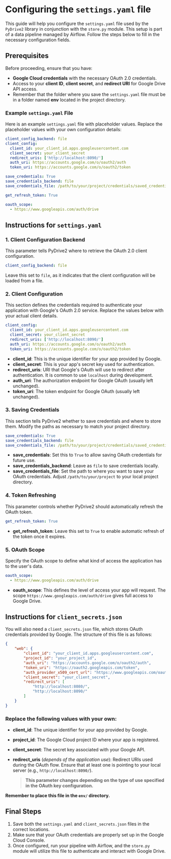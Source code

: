 # Configuring the `settings.yaml` file 

This guide will help you configure the `settings.yaml` file used by the `PyDrive2` library in conjunction with the `store.py` module. This setup is part of a data pipeline managed by Airflow. Follow the steps below to fill in the necessary configuration fields.

## Prerequisites

Before proceeding, ensure that you have:

- **Google Cloud credentials** with the necessary OAuth 2.0 credentials.
- Access to your **client ID**, **client secret**, and **redirect URI** for Google Drive API access.
- Remember that the folder where you save the `settings.yaml` file must be in a folder named **env** located in the project directory.

### Example `settings.yaml` File

Here is an example `settings.yaml` file with placeholder values. Replace the placeholder values with your own configuration details:

```yaml
client_config_backend: file
client_config:
  client_id: your_client_id.apps.googleusercontent.com
  client_secret: your_client_secret
  redirect_uris: ['http://localhost:8090/']
  auth_uri: https://accounts.google.com/o/oauth2/auth
  token_uri: https://accounts.google.com/o/oauth2/token

save_credentials: True
save_credentials_backend: file
save_credentials_file: /path/to/your/project/credentials/saved_credentials.json

get_refresh_token: True

oauth_scope:
  - https://www.googleapis.com/auth/drive
```
  
## Instructions for `settings.yaml`

### 1. **Client Configuration Backend**

This parameter tells PyDrive2 where to retrieve the OAuth 2.0 client configuration.

```yaml
client_config_backend: file
```

Leave this set to `file`, as it indicates that the client configuration will be loaded from a file.

### 2. **Client Configuration**

This section defines the credentials required to authenticate your application with Google's OAuth 2.0 service. Replace the values below with your actual client details.

```yaml
client_config:
  client_id: your_client_id.apps.googleusercontent.com
  client_secret: your_client_secret
  redirect_uris: ['http://localhost:8090/']
  auth_uri: https://accounts.google.com/o/oauth2/auth
  token_uri: https://accounts.google.com/o/oauth2/token
```

- **client_id**: This is the unique identifier for your app provided by Google.
- **client_secret**: This is your app's secret key used for authentication.
- **redirect_uris**: URI that Google's OAuth will use to redirect after authentication. It is common to use `localhost` during development.
- **auth_uri**: The authorization endpoint for Google OAuth (usually left unchanged).
- **token_uri**: The token endpoint for Google OAuth (usually left unchanged).

### 3. **Saving Credentials**

This section tells PyDrive2 whether to save credentials and where to store them. Modify the paths as necessary to match your project directory.

```yaml
save_credentials: True
save_credentials_backend: file
save_credentials_file: /path/to/your/project/credentials/saved_credentials.json
```

- **save_credentials**: Set this to `True` to allow saving OAuth credentials for future use.
- **save_credentials_backend**: Leave as `file` to save credentials locally.
- **save_credentials_file**: Set the path to where you want to save your OAuth credentials. Adjust `/path/to/your/project` to your local project directory.

### 4. **Token Refreshing**

This parameter controls whether PyDrive2 should automatically refresh the OAuth token.

```yaml
get_refresh_token: True
```

- **get_refresh_token**: Leave this set to `True` to enable automatic refresh of the token once it expires.

### 5. **OAuth Scope**

Specify the OAuth scope to define what kind of access the application has to the user's data.

```yaml
oauth_scope:
  - https://www.googleapis.com/auth/drive
```

- **oauth_scope**: This defines the level of access your app will request. The scope `https://www.googleapis.com/auth/drive` gives full access to Google Drive.

## Instructions for `client_secrets.json`

You will also need a `client_secrets.json` file, which stores OAuth credentials provided by Google. The structure of this file is as follows:

```json
{
    "web": {
        "client_id": "your_client_id.apps.googleusercontent.com",
        "project_id": "your_project_id",
        "auth_uri": "https://accounts.google.com/o/oauth2/auth",
        "token_uri": "https://oauth2.googleapis.com/token",
        "auth_provider_x509_cert_url": "https://www.googleapis.com/oauth2/v1/certs",
        "client_secret": "your_client_secret",
        "redirect_uris": [
            "http://localhost:8080/",
            "http://localhost:8090/"
        ]
    }
}
```

### Replace the following values with your own:

- **client_id**: The unique identifier for your app provided by Google.
- **project_id**: The Google Cloud project ID where your app is registered.
- **client_secret**: The secret key associated with your Google API.
- **redirect_uris** (*depends of the application use*): Redirect URIs used during the OAuth flow. Ensure that at least one is pointing to your local server (e.g., `http://localhost:8090/`).
    
  > **This parameter changes depending on the type of use specified in the OAuth key configuration.**

**Remember to place this file in the `env/` directory.**

## Final Steps

1. Save both the `settings.yaml` and `client_secrets.json` files in the correct locations.
2. Make sure that your OAuth credentials are properly set up in the Google Cloud Console.
3. Once configured, run your pipeline with Airflow, and the `store.py` module will utilize this file to authenticate and interact with Google Drive.
